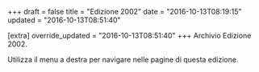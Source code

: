 +++
draft = false
title = "Edizione 2002"
date = "2016-10-13T08:19:15"
updated = "2016-10-13T08:51:40"

[extra]
override_updated = "2016-10-13T08:51:40"
+++
Archivio Edizione 2002.

Utilizza il menu a destra per navigare nelle pagine di questa edizione.
